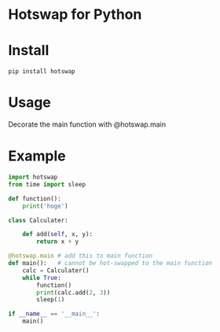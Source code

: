 # Hotswap for Python

# Install

`pip install hotswap`

# Usage

Decorate the main function with @hotswap.main

# Example
```python
import hotswap
from time import sleep

def function():
    print('hoge')

class Calculater:

    def add(self, x, y):
        return x + y

@hotswap.main # add this to main function
def main():   # cannot be hot-swapped to the main function
    calc = Calculater()
    while True:
        function()
        print(calc.add(2, 3))
        sleep(1)

if __name__ == '__main__':
    main()

```
